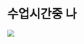 # 수업시간중 나
<div>
  <img src="https://github.com/user-attachments/assets/0ecb7e54-565c-4fc8-b82c-7d97b1d510d4" />
</div>
